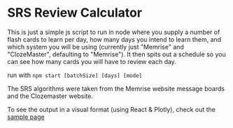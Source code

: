 # SRS Review Calculator
This is just a simple js script to run in node where you supply a number of flash cards to learn per day, how many days you intend to learn them, and which system you will be using (currently just "Memrise" and "ClozeMaster", defaulting to "Memrise"). It then spits out a schedule so you can see how many cards you will have to review each day.

run with `npm start [batchSize] [days] [mode]`

The SRS algorithms were taken from the Memrise website message boards and the Clozemaster website.

To see the output in a visual format (using React & Plotly), check out the [sample page](https://xferguson.github.io/memrise-src/)
